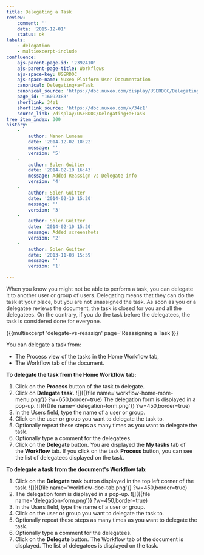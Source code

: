```yaml
---
title: Delegating a Task
review:
    comment: ''
    date: '2015-12-01'
    status: ok
labels:
    - delegation
    - multiexcerpt-include
confluence:
    ajs-parent-page-id: '2392410'
    ajs-parent-page-title: Workflows
    ajs-space-key: USERDOC
    ajs-space-name: Nuxeo Platform User Documentation
    canonical: Delegating+a+Task
    canonical_source: 'https://doc.nuxeo.com/display/USERDOC/Delegating+a+Task'
    page_id: '16092383'
    shortlink: 34z1
    shortlink_source: 'https://doc.nuxeo.com/x/34z1'
    source_link: /display/USERDOC/Delegating+a+Task
tree_item_index: 300
history:
    -
        author: Manon Lumeau
        date: '2014-12-02 18:22'
        message: ''
        version: '5'
    -
        author: Solen Guitter
        date: '2014-02-10 16:43'
        message: Added Reassign vs Delegate info
        version: '4'
    -
        author: Solen Guitter
        date: '2014-02-10 15:20'
        message: ''
        version: '3'
    -
        author: Solen Guitter
        date: '2014-02-10 15:20'
        message: Added screenshots
        version: '2'
    -
        author: Solen Guitter
        date: '2013-11-03 15:59'
        message: ''
        version: '1'

---
```

<span style="color: rgb(51,51,51);">When you know you might not be able to perform a task, you can delegate it to another user or group of users. Delegating means that they can do the task at your place, but you are not unassigned the task. As soon as you or a delegatee reviews the document, the task is closed for you and all the delegatees. On the contrary, if you do the task before the delegatees, the task is considered done for everyone.</span>

{{{multiexcerpt 'delegate-vs-reassign' page='Reassigning a Task'}}}

You can delegate a task from:

*   The Process view of the tasks in the Home Workflow tab,
*   The Workflow tab of the document.

**To delegate the task from the Home Workflow tab:**

1.  Click on the&nbsp;**Process**&nbsp;button of the task to delegate.
2.  Click on&nbsp;**Delegate task.**
    ![]({{file name='workflow-home-more-menu.png'}} ?w=650,border=true)
    The delegation form is displayed in a pop-up.
    ![]({{file name='delegation-form.png'}} ?w=450,border=true)
3.  In the Users field, type the name of a user or group.
4.  Click on the user or group you want to delegate the task to.
5.  Optionally repeat these steps as many times as you want to delegate the task.
6.  Optionally type a comment for the delegatees.
7.  Click on the&nbsp;**Delegate**&nbsp;button.
    You are displayed the&nbsp;**My tasks**&nbsp;tab of the&nbsp;**Workflow**&nbsp;tab.
    If you click on the task **Process** button, you can see the list of delegatees displayed on the task.

**To delegate a task from the document's Workflow tab:**

1.  Click on the&nbsp;**Delegate task**&nbsp;button displayed in the top left corner of the task.
    ![]({{file name='workflow-doc-tab.png'}} ?w=450,border=true)
2.  The delegation form is displayed in a pop-up.
    ![]({{file name='delegation-form.png'}} ?w=450,border=true)
3.  In the Users field, type the name of a user or group.
4.  Click on the user or group you want to delegate the task to.
5.  Optionally repeat these steps as many times as you want to delegate the task.
6.  Optionally type a comment for the delegatees.
7.  Click on the&nbsp;**Delegate**&nbsp;button.
    The Workflow tab of the document is displayed. The list of delegatees is displayed on the task.
